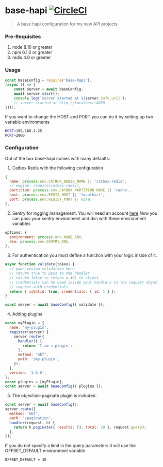 # base-hapi [![CircleCI](https://circleci.com/gh/eperedo/base-hapi.svg?style=svg)](https://circleci.com/gh/eperedo/base-hapi)

> A base hapi configuration for my new API projects

### Pre-Requisites

1.  node 8.10 or greater
2.  npm 6.1.0 or greater
3.  redis 4.0 or greater

### Usage

```javascript
const baseConfig = require('base-hapi');
(async () => {
	const server = await baseConfig;
	await server.start();
	console.log(`Server started at ${server.info.uri}`);
	// server started at http://localhost:4000
})();
```

If you want to change the HOST and PORT you can do it by setting up two variable environments

```bash
HOST=192.168.1.25
PORT=2000
```

### Configuration

Out of the box base-hapi comes with many defaults:

1.  Catbox Redis with the following configuration

```javascript
{
  name: process.env.CATBOX_REDIS_NAME || 'catbox-redis',
  // engine: require(catbox-redis),
  partition: process.env.CATBOX_PARTITION_NAME || 'cache',
  host: process.env.REDIS_HOST || 'localhost',
  port: process.env.REDIST_PORT || 6379,
},
```

2.  Sentry for logging management. You will need an account [here](https://docs.sentry.io/quickstart/#)
    Now you can pass your sentry environment and dsn with these environment variables

```javascript
options: {
  environment: process.env.NODE_ENV,
  dsn: process.env.SENTRY_DNS,
},
```

3.  For authentication you must define a function with your logic inside of it.

```javascript
async function validate(token) {
  // your custom validation here
  // return true to pass to the handler
  // return false to return a 401 to client
  // credentials can be used inside your handlers in the request object
  // request.auth.credentials
  return { isValid: true, credentials: { id: 1 } };
}

const server = await baseConfig({ validate });
```

4.  Adding plugins

```javascript
const myPlugin = {
  name: 'my-plugin',
  register(server) {
    server.route({
      handler() {
        return 'I am a plugin';
      },
      method: 'GET',
      path: '/my-plugin',
    });
  },
  version: '1.0.0',
};
const plugins = [myPlugin];
const server = await baseConfig({ plugins });
```

5.  The objection-paginate plugin is included.

```javascript
const server = await baseConfig();
server.route({
  method: 'GET',
  path: '/pagination',
  handler(request, h) {
    return h.paginate({ results: [], total: 20 }, request.query);
  },
});
```

If you do not specify a limit in the query parameters it will use the OFFSET_DEFAULT environment variable

```bash
OFFSET_DEFAULT = 10
```
